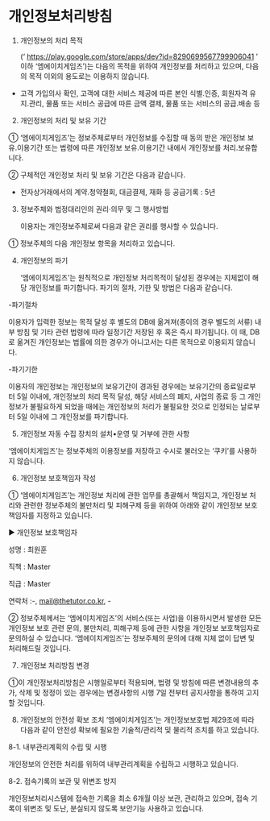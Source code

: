 # 개인정보처리방침

1. 개인정보의 처리 목적
   
   (‘ https://play.google.com/store/apps/dev?id=8290699567799906041 ’ 이하 ‘엠에이치게임즈’)는 다음의 목적을 위하여 개인정보를 처리하고 있으며, 다음의 목적 이외의 용도로는 이용하지 않습니다.

- 고객 가입의사 확인, 고객에 대한 서비스 제공에 따른 본인 식별.인증, 회원자격 유지.관리, 물품 또는 서비스 공급에 따른 금액 결제, 물품 또는 서비스의 공급.배송 등



2. 개인정보의 처리 및 보유 기간
   
① ‘엠에이치게임즈’는 정보주체로부터 개인정보를 수집할 때 동의 받은 개인정보 보유․이용기간 또는 법령에 따른 개인정보 보유․이용기간 내에서 개인정보를 처리․보유합니다.

② 구체적인 개인정보 처리 및 보유 기간은 다음과 같습니다.

- 전자상거래에서의 계약․청약철회, 대금결제, 재화 등 공급기록 : 5년



3. 정보주체와 법정대리인의 권리·의무 및 그 행사방법

   이용자는 개인정보주체로써 다음과 같은 권리를 행사할 수 있습니다.

① 정보주체의 다음 개인정보 항목을 처리하고 있습니다.



4. 개인정보의 파기
   
   ‘엠에이치게임즈’는 원칙적으로 개인정보 처리목적이 달성된 경우에는 지체없이 해당 개인정보를 파기합니다. 파기의 절차, 기한 및 방법은 다음과 같습니다.

-파기절차

이용자가 입력한 정보는 목적 달성 후 별도의 DB에 옮겨져(종이의 경우 별도의 서류) 내부 방침 및 기타 관련 법령에 따라 일정기간 저장된 후 혹은 즉시 파기됩니다. 이 때, DB로 옮겨진 개인정보는 법률에 의한 경우가 아니고서는 다른 목적으로 이용되지 않습니다.

-파기기한

이용자의 개인정보는 개인정보의 보유기간이 경과된 경우에는 보유기간의 종료일로부터 5일 이내에, 개인정보의 처리 목적 달성, 해당 서비스의 폐지, 사업의 종료 등 그 개인정보가 불필요하게 되었을 때에는 개인정보의 처리가 불필요한 것으로 인정되는 날로부터 5일 이내에 그 개인정보를 파기합니다.



5. 개인정보 자동 수집 장치의 설치•운영 및 거부에 관한 사항

‘엠에이치게임즈’는 정보주체의 이용정보를 저장하고 수시로 불러오는 ‘쿠키’를 사용하지 않습니다.



6. 개인정보 보호책임자 작성

① ‘엠에이치게임즈’는 개인정보 처리에 관한 업무를 총괄해서 책임지고, 개인정보 처리와 관련한 정보주체의 불만처리 및 피해구제 등을 위하여 아래와 같이 개인정보 보호책임자를 지정하고 있습니다.

▶ 개인정보 보호책임자

성명 : 최원훈

직책 : Master

직급 : Master

연락처 :-, mail@thetutor.co.kr, -

② 정보주체께서는 ‘엠에이치게임즈’의 서비스(또는 사업)을 이용하시면서 발생한 모든 개인정보 보호 관련 문의, 불만처리, 피해구제 등에 관한 사항을 개인정보 보호책임자로 문의하실 수 있습니다. ‘엠에이치게임즈’는 정보주체의 문의에 대해 지체 없이 답변 및 처리해드릴 것입니다.



7. 개인정보 처리방침 변경

①이 개인정보처리방침은 시행일로부터 적용되며, 법령 및 방침에 따른 변경내용의 추가, 삭제 및 정정이 있는 경우에는 변경사항의 시행 7일 전부터 공지사항을 통하여 고지할 것입니다.



8. 개인정보의 안전성 확보 조치 ‘엠에이치게임즈’는 개인정보보호법 제29조에 따라 다음과 같이 안전성 확보에 필요한 기술적/관리적 및 물리적 조치를 하고 있습니다.

8-1. 내부관리계획의 수립 및 시행

개인정보의 안전한 처리를 위하여 내부관리계획을 수립하고 시행하고 있습니다.

8-2. 접속기록의 보관 및 위변조 방지

개인정보처리시스템에 접속한 기록을 최소 6개월 이상 보관, 관리하고 있으며, 접속 기록이 위변조 및 도난, 분실되지 않도록 보안기능 사용하고 있습니다.
